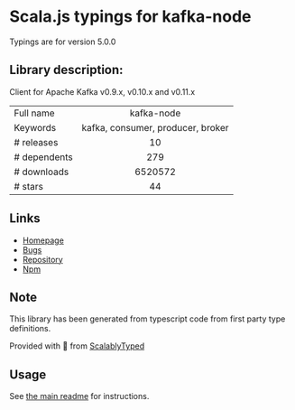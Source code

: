
# Scala.js typings for kafka-node

Typings are for version 5.0.0

## Library description:
Client for Apache Kafka v0.9.x, v0.10.x and v0.11.x

|                    |                 |
| ------------------ | :-------------: |
| Full name          | kafka-node |
| Keywords           | kafka, consumer, producer, broker |
| # releases         | 10 |
| # dependents       | 279 |
| # downloads        | 6520572 |
| # stars            | 44 |

## Links
- [Homepage](https://github.com/SOHU-Co/kafka-node#readme)
- [Bugs](https://github.com/SOHU-co/kafka-node/issues)
- [Repository](https://github.com/SOHU-Co/kafka-node)
- [Npm](https://www.npmjs.com/package/kafka-node)
    


## Note
This library has been generated from typescript code from first party type definitions.

Provided with :purple_heart: from [ScalablyTyped](https://github.com/oyvindberg/ScalablyTyped)

## Usage
See [the main readme](../../readme.md) for instructions.



